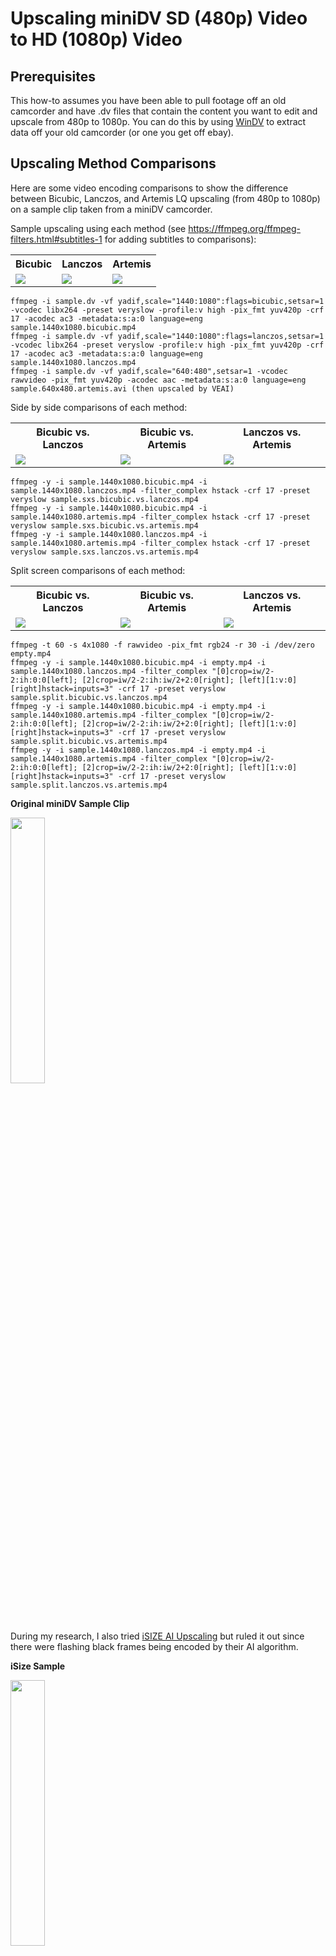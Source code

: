 # Upscaling miniDV SD (480p) Video to HD (1080p) Video

## Prerequisites

This how-to assumes you have been able to pull footage off an old camcorder and have .dv files that contain the content you want to edit and upscale from 480p to 1080p.  You can do this by using [WinDV](http://windv.mourek.cz/) to extract data off your old camcorder (or one you get off ebay).

## Upscaling Method Comparisons

Here are some video encoding comparisons to show the difference between Bicubic, Lanczos, and Artemis LQ upscaling (from 480p to 1080p) on a sample clip taken from a miniDV camcorder.

Sample upscaling using each method (see https://ffmpeg.org/ffmpeg-filters.html#subtitles-1 for adding subtitles to comparisons):

<table>
	<tr>
		<th>Bicubic</th>
		<th>Lanczos</th>
		<th>Artemis</th>
	</tr>
	<tr>
		<td><a href="https://drive.google.com/file/d/18dHpIBo6D94n_xgGodMyX0uAODjSFaQ4/view?usp=sharing"><img src="upscaling/sample.1440x1080.bicubic.jpg"></a></td>
		<td><a href="https://drive.google.com/file/d/1f-DHb_HQRwJB0qMVCu8ScXOItmT5mbgQ/view?usp=sharing"><img src="upscaling/sample.1440x1080.lanczos.jpg"></a></td>
		<td><a href="https://drive.google.com/file/d/1rWfJ2rZImn0crlUTz3JzJL3eRt2zqcPX/view?usp=sharing"><img src="upscaling/sample.1440x1080.artemis.jpg"></a></td>
	</tr>
</table>

```console
ffmpeg -i sample.dv -vf yadif,scale="1440:1080":flags=bicubic,setsar=1 -vcodec libx264 -preset veryslow -profile:v high -pix_fmt yuv420p -crf 17 -acodec ac3 -metadata:s:a:0 language=eng sample.1440x1080.bicubic.mp4
ffmpeg -i sample.dv -vf yadif,scale="1440:1080":flags=lanczos,setsar=1 -vcodec libx264 -preset veryslow -profile:v high -pix_fmt yuv420p -crf 17 -acodec ac3 -metadata:s:a:0 language=eng sample.1440x1080.lanczos.mp4
ffmpeg -i sample.dv -vf yadif,scale="640:480",setsar=1 -vcodec rawvideo -pix_fmt yuv420p -acodec aac -metadata:s:a:0 language=eng sample.640x480.artemis.avi (then upscaled by VEAI)
```

Side by side comparisons of each method:

<table>
	<tr>
		<th>Bicubic vs. Lanczos</th>
		<th>Bicubic vs. Artemis</th>
		<th>Lanczos vs. Artemis</th>
	</tr>
	<tr>
		<td><a href="https://drive.google.com/file/d/1oUeqMl5Q10lus7rWFZNuXx1k2ke1mn4C/view?usp=sharing"><img src="upscaling/sample.sxs.bicubic.vs.lanczos.jpg"></a></td>
		<td><a href="https://drive.google.com/file/d/1yzVmM_SlTc5JvNrr1BnLThc1VLNd6CXC/view?usp=sharing"><img src="upscaling/sample.sxs.bicubic.vs.artemis.jpg"></a></td>
		<td><a href="https://drive.google.com/file/d/180MsjZ8bRWbvbGYWgtvf8dSpelcwv7Hj/view?usp=sharing"><img src="upscaling/sample.sxs.lanczos.vs.artemis.jpg"></a></td>
	</tr>
</table>

```console
ffmpeg -y -i sample.1440x1080.bicubic.mp4 -i sample.1440x1080.lanczos.mp4 -filter_complex hstack -crf 17 -preset veryslow sample.sxs.bicubic.vs.lanczos.mp4
ffmpeg -y -i sample.1440x1080.bicubic.mp4 -i sample.1440x1080.artemis.mp4 -filter_complex hstack -crf 17 -preset veryslow sample.sxs.bicubic.vs.artemis.mp4
ffmpeg -y -i sample.1440x1080.lanczos.mp4 -i sample.1440x1080.artemis.mp4 -filter_complex hstack -crf 17 -preset veryslow sample.sxs.lanczos.vs.artemis.mp4
```

Split screen comparisons of each method:

<table>
	<tr>
		<th>Bicubic vs. Lanczos</th>
		<th>Bicubic vs. Artemis</th>
		<th>Lanczos vs. Artemis</th>
	</tr>
	<tr>
		<td><a href="https://drive.google.com/file/d/1FWwZY-d08sEa8ms_iayjidSC5DYjKGXv/view?usp=sharing"><img src="upscaling/sample.split.bicubic.vs.lanczos.jpg"></a></td>
		<td><a href="https://drive.google.com/file/d/18yuLThkUQGlNh-w-xQGoQhr1QIX_cVsD/view?usp=sharing"><img src="upscaling/sample.split.bicubic.vs.artemis.jpg"></a></td>
		<td><a href="https://drive.google.com/file/d/12wuVJNXOK-5QZyt0h6vHN_dBoobC2LUw/view?usp=sharing"><img src="upscaling/sample.split.lanczos.vs.artemis.jpg"></a></td>
	</tr>
</table>

```console
ffmpeg -t 60 -s 4x1080 -f rawvideo -pix_fmt rgb24 -r 30 -i /dev/zero empty.mp4
ffmpeg -y -i sample.1440x1080.bicubic.mp4 -i empty.mp4 -i sample.1440x1080.lanczos.mp4 -filter_complex "[0]crop=iw/2-2:ih:0:0[left]; [2]crop=iw/2-2:ih:iw/2+2:0[right]; [left][1:v:0][right]hstack=inputs=3" -crf 17 -preset veryslow sample.split.bicubic.vs.lanczos.mp4
ffmpeg -y -i sample.1440x1080.bicubic.mp4 -i empty.mp4 -i sample.1440x1080.artemis.mp4 -filter_complex "[0]crop=iw/2-2:ih:0:0[left]; [2]crop=iw/2-2:ih:iw/2+2:0[right]; [left][1:v:0][right]hstack=inputs=3" -crf 17 -preset veryslow sample.split.bicubic.vs.artemis.mp4
ffmpeg -y -i sample.1440x1080.lanczos.mp4 -i empty.mp4 -i sample.1440x1080.artemis.mp4 -filter_complex "[0]crop=iw/2-2:ih:0:0[left]; [2]crop=iw/2-2:ih:iw/2+2:0[right]; [left][1:v:0][right]hstack=inputs=3" -crf 17 -preset veryslow sample.split.lanczos.vs.artemis.mp4
```

**Original miniDV Sample Clip**
<p><a href="https://drive.google.com/file/d/1li2k33yte_PwajIoNXFwGstyBjAR9wOT/view?usp=sharing"><img src="upscaling/sample.jpg" width="33%"></a></p>

During my research, I also tried [iSIZE AI Upscaling](https://www.isize.co/upscale/) but ruled it out since there were flashing black frames being encoded by their AI algorithm.

**iSize Sample**
</p><a href="https://drive.google.com/file/d/1j5iPQe7Vk2AesD6YFdTVQ7n_W9rjJZtY/view?usp=sharing"><img src="upscaling/sample.1440x1080.bitsave.jpg" width="33%"></a><p>

In my opinion, the upscaling methods ranked from best to worst are:
- Artemis
- Lanczos
- Bicubic
- iSize

## Step 1: Edit the Raw Footage

Get [Shotcut](https://shotcut.org/) (available for all platforms).

Open the source.dv file in Shotcut and drag it to the timeline.  
*My suggestion is to cut each distinct video clip into separate clip.dv files.*

When you go to save the clips:  
Select ```camcorder:DV (SD NTSC)``` (*in my case, this is my original format*) and then select ```export```.  
*This dumps the clips without encoding them (lossless).*

You can use this tool to convert other types of file to .dv format as well.  
*In my case, I used iMovie to create a bunch title.mp4 files and subtitle.mp4 files to describe the clips and used Shotcut to turn them into .dv files.*

*Example list of files after editting:*
```
00.title.dv (built in iMovie; converted to .dv with Shotcut)  
05.subtitle.segment.1.dv (built in iMovie; converted to .dv with Shotcut)  
10.movie.segment.1.dv (used Shotcut to crop out and export this segment)  
15.subtitle.segment.2.dv (built in iMovie; converted to .dv with Shotcut)  
20.movie.segment.2.dv (used Shotcut to crop out and export this segment)  
```
Once you have edited your movie and have a list of ordered the clips, you just concatenate them together.  (Yes. really!)

*On Mac:*
```console
hostname$ cat *.dv > movie.dv
```
*On Windows:*
```console
C:\> copy 00.title.dv + 05.subtitle.segment.1.dv + 10.movie.segment.1.dv + 15.subtitle.segment.2.dv + 20.movie.segment.2.dv movie.dv
```

## Step 2: Understand the Square Pixel Problem

Get [FFmpeg](https://ffmpeg.org/download.html) (available for all platforms)  

Get the media information off your movie.dv using ffmpeg:  
```console
ffmpeg -i movie.dv  
```
Your output will contain a section like this:  
```
Duration: 01:00:00.00, start: 0.000000, bitrate: 28771 kb/s  
  Stream #0:0: Video: dvvideo, yuv411p, 720x480 [SAR 8:9 DAR 4:3], 25000 kb/s, 29.97 fps, 29.97 tbr, 29.97 tbn, 29.97 tbc  
  Stream #0:1: Audio: pcm_s16le, 48000 Hz, stereo, s16, 1536 kb/s  
```
Here are some terms:  
```
DAR = Display Aspect Ratio  
PAR = Pixel Aspect Ratio  
SAR = Storage Aspect Ratio  
```
FFmpeg uses the unfortunate term variation:

SAR = Sample Aspect Ratio (equivalent to PAR).  I will continue to use the terms above.

The video math for our movie says:
```
DAR = PAR * SAR  
4:3 = 8:9 * 720:480  
4/3 = (8/9) * (720/480)  
4/3 = (8*720) / (9*480)  
4/3 = 5760 / 4320  
1.33 = 1.33  
```
However, to accurately upscale the movie, we need to have a PAR of 1:1 (square pixels) not 8:9 (non-square pixels)!

## Step 3: Upscaling - Option 1 (not using AI processing):
*Skip this step if you are going to use AI processing.  This is provided for those that find AI processing too time consuming or costly.  I started down this route until I found option 2.*

Simply transform and encode the final output:
```console
ffmpeg -y -i movie.dv -vf yadif,scale="1440:1080":flags=lanczos,setsar=1,pad="1920:1080:240:0" -vcodec libx264 -preset veryslow -profile:v high -pix_fmt yuv420p -crf 17 -acodec ac3 -metadata:s:a:0 language=eng final.mp4
```
```
-vf (video filter)  
	yadif, (deinterlace the video)  
	scale="1440x1080":flags=lanczos, (SAR: upscaled resolution using lanczos method)  
	setsar=1, (PAR)  
	pad="1920:1080:240:0" (pad left and right since original is 4:3 and we are creating 16:9)  
-vcodec libx264 (encoding codec)  
-preset veryslow (best compression)  
-profile:v high (high profile)  
-pix_fmt yuv420p (pixel format)  
-crf 17 (visually lossless)  
-acodec ac3 (bluray compatible audio)  
-metadata:s:a:0 language=eng (audio metadata: English)  
```
## Step 3: Upscaling - Option 2 (prepare for AI processing)

For this option, we only need to deinterlace and set a PAR of 1:1 without encoding:
```console
ffmpeg -i movie.dv -vf yadif,scale="640:480",setsar=1 -vcodec rawvideo -acodec copy -pix_fmt yuv420p -metadata:s:a:0 language=eng movie.avi
```
*The output has a resolution of 640x480 (4:3) with a PAR of 1:1 (square pixels).*  
```
-vcodec rawvideo (do not encode; lossless)
-acodec copy (copy stream; lossless)

(see option 1 for other select parameter descriptions)
```
## Step 4: AI Upscaling

Get [Topaz **V**ideo **E**nhance **AI**](https://topazlabs.com/video-enhance-ai/) (there is a free trial for 30 days).

I have powerful Macbook Pro (no GPU) and it would be infeasible to process more than 30 minutes of video without spending days or weeks using only the CPU on my machine.

**You will NEED a GPU!** (*or a cloud instance with one; see below*)

However, you should process a few minutes of video locally to see what the quality is like and to experiment with the tool.

Basically, just add the movie.avi file  and select the following options in the tool:
```
A.I. Models: Artemis-LQ: P,LQ,MC
Preset: HD(1920x1080)
Unselect: Crop to fill frame
Scale: 225
Width: 1920
Height: 1080
Select: Use default output name
Output format: mpeg4
```
We will use the Artemis LQ model since it is designed for "Enhancement and upscaling for low-quality progressive footage with better motion consistency. Use this for old family recordings, historical footage, etc."  
Unselecting ```Crop to fill frame``` will make the video 16:9 (widescreen) with black bar padding on the left and right.

Simple Steps:
- Open your input source (generated in Step 3 - Option 2)
- Select the options above
- Under ```Process``` on the main menu make sure your GPU is selected
- Adjust the timeline to enhance and encode either the entire video or just a sample
- Select ```Process -> Start Processing```

This will show a frame by frame comparison and enhancement while processing.  
Inspect the final video when processing is complete.  

## Step 5: Using AWS Cloud Computing to Upscale

**Note:** I tried to use an Elastic GPU attached to a T3 instance and VEAI would not recognize the GPU.  

*VEAI requires the installation of NVidia drivers for GPU detection even though Elastic GPUs provide OpenGL support. That means at a minimum you are going to require a G3 accelerated instance.*

Understand AWS instance types and costs by reading these pages:  
- AWS accelerated computing: https://aws.amazon.com/ec2/instance-types/#Accelerated_Computing
- AWS pricing: https://aws.amazon.com/ec2/pricing/on-demand/

You will need at least a g3s.xlarge to meet the minimum system requirements:  
https://help.topazlabs.com/hc/en-us/articles/360039302251-Video-Enhance-AI-System-Requirements

If you have a basic account with AWS, you will also need to request a limit increase from 0 to 1 for G type instances:  
https://console.aws.amazon.com/support/home#/case/create

It will take 24 hours to assign the request, and 24-48 hours for a review of your account to grant the increase.

At the time of writing this, it will cost ~$1 per hour to run this machine.  Have everything ready to go before launching your GPU instance to minimize costs.

### Preparing a Video EBS Volume Using a Small T3 Instance:
*Use a T3 instance to setup the video EBS volume so you are not charged for accelerated machine usage during setup.*

Basically, you need to upload all the files you need to S3 from your local machine.

This includes:
- AWS CLi Tools: https://docs.aws.amazon.com/cli/latest/userguide/install-cliv2-windows.html
- Topaz Video Enhance AI (paid for or trial version): https://topazlabs.com/video-enhance-ai/
- Gzip: http://gnuwin32.sourceforge.net/packages/gzip.htm (you only need to put gzip.exe from the package into S3)
- Your preprocessed videos (Step 3 - Option 2)

You can do this via the web interface or via AWS CLI tools:
```console
brew install awscli
```
*or see below how to get the Windows AWS CLI tools.*

*I suggest you zip each file up before uploading to S3 to save transfer time and costs:*
```console
gzip --best movie.avi
```

Create an EBS volume that does not get deleted when you tear down your instances.  
*I created a 1TB SSD since I had a lot of video to process.*  
**Note**: You are charged for this EBS volume whether it is attached to a running instance or not so build and destroy it in a timely fashion.

Spin up a cheap (small) T3 Windows 2019 DC Edition instance assigned a role allowing access to your S3 buckets.  
Attach the newly created EBS volume to the T3 instance and format the drive.  

Again, download the AWS CLI tools to the T3 instance using IE and install it so you can access your S3 buckets.  
Now use this cheap instance to copy the contents of your S3 bucket to your EBS volume (D:\).

*Example:*
```console
D:\> aws s3 cp s3://bucketname/input.avi.gz .
```
Once you have all the files on the EBS volume, decompress any .avi.gz files:
```console
gzip.exe -d input.avi.gz
```
Lastly, you will need to acquire AWS's specialized NVidia GRID drivers (the ones from the NVidia website will not work with this application on a cloud instance). Follow the instructions here to get NVIDIA.zip and put it on the EBS volume (D:\) as well:  
https://docs.aws.amazon.com/AWSEC2/latest/WindowsGuide/install-nvidia-driver.html#nvidia-GRID-driver

Now you have everything you need to quickly attach this EBS volume to your G3 instance and have access to all the files you need.

Shutdown your T3 instance making sure you do not delete the EBS volume you made.  
Detach the EBS volume from the T3 instance.

### Upscaling Using a XLarge G3 Instance:

After your G3 limits are increased:
- Spin up a g3s.xlarge instance with default parameters and a role that allows access to your S3 buckets.
- Attach the video EBS volume to the instance.
- Install the AWS CLI Tools from the EBS volume to access S3 (in order to put videos back into S3 as they finish).
- Install the NVidia GRID drivers.
- Reboot.
- Install these Windows features: Media Foundation and Quality Windows Audio Video Experience.
```console
enable-windowsoptionalfeature -online -featureName ServerMediaFoundation -all
enable-windowsoptionalfeature -online -featureName QWAVE -all
```
- Reboot.
- Install the Topaz Video Enhance AI Tool.
- Launch VEAI and ensure the GPU is select under Process.
- Select each video file to enhance along with the setting from the section above and queue each movie up for processing.
- Run all processing until complete.
- Either from you G3 instance (after each file is processed or upon batch completion) or from your T3 (reattached the EBS volume) copy all processed files back to S3.
- Download the processed files from S3 to your local system.
- Clean up all AWS resources including instances, volumes, s3 buckets, etc.

### AWS Cost Estimates
*costs as of when this page was authored*

EC2 Costs:  
video length (mins) * 0.44 (frames/sec) * 0.934 (cost/hr) * 0.5 = compute cost of g3s.xlarge instance

Example (60 mins of video):  
60 (mins) * 0.44 (frames/sec) * 0.934 (cost/hr) * 0.5 = $12.33

EBS Volume Costs:  
video length (mins) * 0.44 (frames/sec) * 0.1 (gb/month) * 1000 (gb) / 720 * 0.5 = 1TB EBS volume

Example (60 mins of video):  
60 (mins) * 0.44 (frames/sec) * 0.1 (gb/month) * 1000 (gb) / 720 * 0.5 = $1.83

## Step 6: Burning Videos to Blu-rays

There are just so many bad Blu-ray creators (used to author your blu-ray menus and add video content) on the market!

Here is a list of ones I tried before deciding:

- [DVDFab Blu-ray Creator](https://www.dvdfab.cn/blu-ray-creator.htm)
- [Leawo Blu-ray Creator](https://www.leawo.com/pro/blu-ray-creator.html)
- [Xilisoft Blu-ray Creator](http://www.xilisoft.com/blu-ray-creator-express.html)
- [Aiseesoft Blu-ray Creator](https://www.aiseesoft.com/blu-ray-creator/)
- [Wondershare Blu-ray Creator](https://dvdcreator.wondershare.com/)

I have a mac so I tried either the native MacOS version or used a Windows 10 VM (with burner device passthrough) for products that did not support MacOS.  Some creators created unplayable menus while others were missing sound, etc.  Use a free trial to test whatever you end up using before purchasing!

I purchased DVDFab Blu-ray Creator (MacOS version).  It has a few bugs that I tolerate. Other programs I previously used have slipped into disrepair with each new version released.  As of writing this, I am already using a previous version (11.0.9.7) of DVDFAb due to a bug in the scene selection menus.  So buyer beware!

In general, DVDFab is customizable enough to use and has one key feature. The key feature is the ability to select the bitrate as "same as source". Most other applications make you select a static bitrate such as 15Mbps, 20Mbps, or 30Mbps.  Since you have put all this time and energy into AI enhancing your video, you want to reduce or eliminate any re-encoding when burning it to physical media.  When re-encoding is unavoidable, you want a bitrate that matches or exceeds your original footage to reduce loss.  Selecting "same as source" allows you to match your original encoding bitrate without expanding your file size using a higher bitrate.  Many products force you to select a static bitrate for ALL the videos on the disc regardless of the varying bitrates of each video being added.  DVDFab customizes each video's bitrate when encoding from .mp4 to .m2ts.  This makes the blu-ray folder creation and the streams encoding fast compared to other methods.

When you compare your upscaled video to the stream put into the .iso image by DVDFab the [VMAF](https://github.com/Netflix/vmaf) score is in the high 90s (which is considered in the "excellent" range).  Here is a VMAF comparison example using my first upscaled movie source (.mp4) and the resulting stream on the blu-ray (.m2ts) created by DVDFab:

```console
ffmpeg -i 00000.m2ts -i 00000.mp4 -filter_complex "[0:v]framerate=29.97[distorted];[1:v]framerate=29.97[ref];[distorted][ref]libvmaf" -f null -
```
```
[libvmaf @ 0x7fc37ff33480] VMAF score: 96.855926
```

You will want to create an .iso output file.  In my case, I created BD50 images (basically a ~50GB Dual Layer Blu-ray disc image).  I then used a 50GB BD-RE (rewritable) disc to test my images on blu-ray players before burning final BD-R DL discs.
